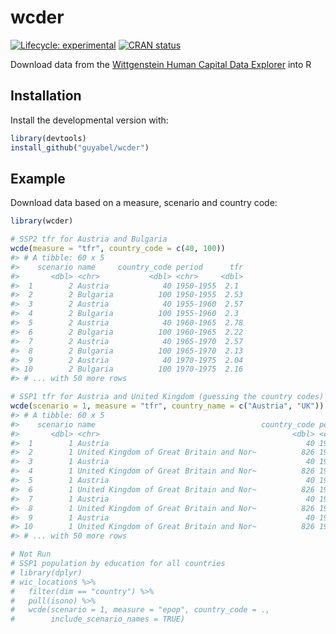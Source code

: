 
<!-- README.md is generated from README.Rmd. Please edit that file -->

# wcder

<!-- badges: start -->

[![Lifecycle:
experimental](https://img.shields.io/badge/lifecycle-experimental-orange.svg)](https://www.tidyverse.org/lifecycle/#experimental)
[![CRAN
status](https://www.r-pkg.org/badges/version/wcder)](https://CRAN.R-project.org/package=wcder)
<!-- badges: end -->

Download data from the [Wittgenstein Human Capital Data
Explorer](http://dataexplorer.wittgensteincentre.org/wcde-v2/) into R

## Installation

<!-- You can install the released version of wcder from [CRAN](https://CRAN.R-project.org) with: -->

<!-- ``` r -->

<!-- install.packages("wcder") -->

<!-- ``` -->

Install the developmental version with:

``` r
library(devtools)
install_github("guyabel/wcder")
```

## Example

Download data based on a measure, scenario and country code:

``` r
library(wcder)

# SSP2 tfr for Austria and Bulgaria
wcde(measure = "tfr", country_code = c(40, 100))
#> # A tibble: 60 x 5
#>    scenario name     country_code period      tfr
#>       <dbl> <chr>           <dbl> <chr>     <dbl>
#>  1        2 Austria            40 1950-1955  2.1 
#>  2        2 Bulgaria          100 1950-1955  2.53
#>  3        2 Austria            40 1955-1960  2.57
#>  4        2 Bulgaria          100 1955-1960  2.3 
#>  5        2 Austria            40 1960-1965  2.78
#>  6        2 Bulgaria          100 1960-1965  2.22
#>  7        2 Austria            40 1965-1970  2.57
#>  8        2 Bulgaria          100 1965-1970  2.13
#>  9        2 Austria            40 1970-1975  2.04
#> 10        2 Bulgaria          100 1970-1975  2.16
#> # ... with 50 more rows

# SSP1 tfr for Austria and United Kingdom (guessing the country codes)
wcde(scenario = 1, measure = "tfr", country_name = c("Austria", "UK"))
#> # A tibble: 60 x 5
#>    scenario name                                     country_code period     tfr
#>       <dbl> <chr>                                           <dbl> <chr>    <dbl>
#>  1        1 Austria                                            40 1950-19~  2.1 
#>  2        1 United Kingdom of Great Britain and Nor~          826 1950-19~  2.18
#>  3        1 Austria                                            40 1955-19~  2.57
#>  4        1 United Kingdom of Great Britain and Nor~          826 1955-19~  2.49
#>  5        1 Austria                                            40 1960-19~  2.78
#>  6        1 United Kingdom of Great Britain and Nor~          826 1960-19~  2.81
#>  7        1 Austria                                            40 1965-19~  2.57
#>  8        1 United Kingdom of Great Britain and Nor~          826 1965-19~  2.57
#>  9        1 Austria                                            40 1970-19~  2.04
#> 10        1 United Kingdom of Great Britain and Nor~          826 1970-19~  2.01
#> # ... with 50 more rows

# Not Run
# SSP1 population by education for all countries
# library(dplyr)
# wic_locations %>%
#   filter(dim == "country") %>%
#   pull(isono) %>%
#   wcde(scenario = 1, measure = "epop", country_code = .,
#        include_scenario_names = TRUE)
```

<!-- What is special about using `README.Rmd` instead of just `README.md`? You can include R chunks like so: -->

<!-- ```{r cars} -->

<!-- summary(cars) -->

<!-- ``` -->

<!-- You'll still need to render `README.Rmd` regularly, to keep `README.md` up-to-date. -->

<!-- You can also embed plots, for example: -->

<!-- ```{r pressure, echo = FALSE} -->

<!-- plot(pressure) -->

<!-- ``` -->

<!-- In that case, don't forget to commit and push the resulting figure files, so they display on GitHub! -->
